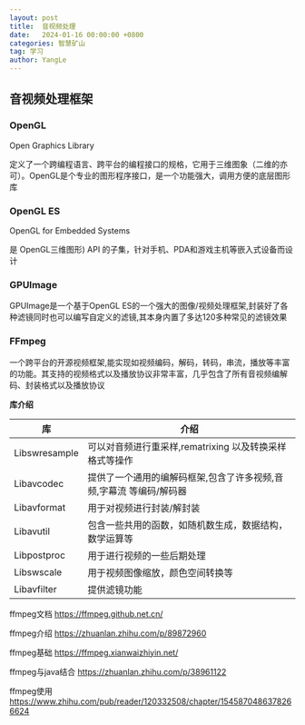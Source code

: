 ```yaml
---
layout: post
title:  音视频处理
date:   2024-01-16 00:00:00 +0800
categories: 智慧矿山
tag: 学习
author: YangLe
---
```



## 音视频处理框架

### OpenGL

Open Graphics Library

定义了一个跨编程语言、跨平台的编程接口的规格，它用于三维图象（二维的亦可）。OpenGL是个专业的图形程序接口，是一个功能强大，调用方便的底层图形库



### OpenGL ES

OpenGL for Embedded Systems

是 OpenGL三维图形) API 的子集，针对手机、PDA和游戏主机等嵌入式设备而设计



### GPUImage

GPUImage是一个基于OpenGL ES的一个强大的图像/视频处理框架,封装好了各种滤镜同时也可以编写自定义的滤镜,其本身内置了多达120多种常见的滤镜效果



### FFmpeg

一个跨平台的开源视频框架,能实现如视频编码，解码，转码，串流，播放等丰富的功能。其支持的视频格式以及播放协议非常丰富，几乎包含了所有音视频编解码、封装格式以及播放协议

**库介绍**

| 库            | 介绍                                                         |
| ------------- | ------------------------------------------------------------ |
| Libswresample | 可以对音频进行重采样,rematrixing 以及转换采样格式等操作      |
| Libavcodec    | 提供了一个通用的编解码框架,包含了许多视频,音频,字幕流 等编码/解码器 |
| Libavformat   | 用于对视频进行封装/解封装                                    |
| Libavutil     | 包含一些共用的函数，如随机数生成，数据结构，数学运算等       |
| Libpostproc   | 用于进行视频的一些后期处理                                   |
| Libswscale    | 用于视频图像缩放，颜色空间转换等                             |
| Libavfilter   | 提供滤镜功能                                                 |




ffmpeg文档 https://ffmpeg.github.net.cn/

ffmpeg介绍 https://zhuanlan.zhihu.com/p/89872960

ffmpeg基础 https://ffmpeg.xianwaizhiyin.net/

ffmpeg与java结合 https://zhuanlan.zhihu.com/p/38961122

ffmpeg使用 https://www.zhihu.com/pub/reader/120332508/chapter/1545870486378266624